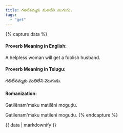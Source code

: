 ```yaml
---
title: గతిలేనమ్మకు మతిలేని మొగుడు.
tags:
  - "get"
---
```


{% capture data %}
#### Proverb Meaning in English:
A helpless woman will get a foolish husband.

#### Proverb Meaning in Telugu:
గతిలేనమ్మకు మతిలేని మొగుడు.

#### Romanization:
Gatilēnam'maku matilēni moguḍu.

Gatilenam'maku matileni mogudu.
{% endcapture %}

{{ data | markdownify }}


